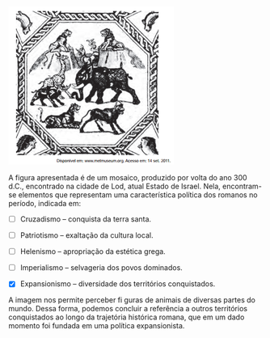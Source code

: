 

![](cb5141b4-50d0-2e8f-6bdb-e1923f90d71c.png)

A figura apresentada é de um mosaico, produzido por volta do ano 300 d.C., encontrado na cidade de Lod, atual Estado de Israel. Nela, encontram-se elementos que representam uma característica política dos romanos no período, indicada em:



- [ ] Cruzadismo – conquista da terra santa.
- [ ] Patriotismo – exaltação da cultura local.
- [ ] Helenismo – apropriação da estética grega.
- [ ] Imperialismo – selvageria dos povos dominados.
- [x] Expansionismo – diversidade dos territórios conquistados.


A imagem nos permite perceber fi guras de animais de diversas partes do mundo. Dessa forma, podemos concluir a referência a outros territórios conquistados ao longo da trajetória histórica romana, que em um dado momento foi fundada em uma política expansionista.

        